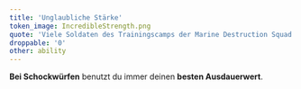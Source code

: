 ```yaml
---
title: 'Unglaubliche Stärke'
token_image: IncredibleStrength.png
quote: 'Viele Soldaten des Trainingscamps der Marine Destruction Squad setzen das dortige harte Krafttraining fort.'
droppable: '0'
other: ability
---
```


**Bei Schockwürfen** benutzt du immer deinen **besten Ausdauerwert**.
